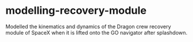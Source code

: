 # modelling-recovery-module
Modelled the kinematics and dynamics of the  Dragon crew recovery module of SpaceX when it is lifted onto the GO navigator after splashdown.
